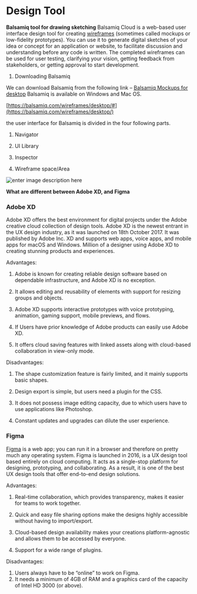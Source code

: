 

  # Design Tool
  **Balsamiq tool for drawing sketching**
  Balsamiq Cloud is a web-based user interface design tool for creating [wireframes](https://balsamiq.com/learn/articles/what-are-wireframes/) (sometimes called mockups or low-fidelity prototypes). You can use it to generate digital sketches of your idea or concept for an application or website, to facilitate discussion and understanding before any code is written. The completed wireframes can be used for user testing, clarifying your vision, getting feedback from stakeholders, or getting approval to start development.
1.  Downloading Balsamiq
    

We can download Balsamiq from the following link – [Balsamiq Mockups for desktop](https://balsamiq.com/download/) Balsamiq is available on Windows and Mac OS.

[https://balsamiq.com/wireframes/desktop/#](https://balsamiq.com/wireframes/desktop/)

the user interface for Balsamiq is divided in the four following parts.

1.  Navigator
    
2.  UI Library
    
3.  Inspector
    
4.  Wireframe space/Area

![enter image description here](https://o.remove.bg/downloads/6bb99304-e7b0-4589-8ae5-8e03a5146a09/Screenshot_2023-03-11_222123-removebg-preview.png)

**What are different between Adobe XD, and Figma**
### Adobe XD

Adobe XD offers the best environment for digital projects under the Adobe creative cloud collection of design tools. Adobe XD is the newest entrant in the UX design industry, as it was launched on 18th October 2017. It was published by Adobe Inc. XD and supports web apps, voice apps, and mobile apps for macOS and Windows. Million of a designer using Adobe XD to creating stunning products and experiences.
  

Advantages:

1.  Adobe is known for creating reliable design software based on dependable infrastructure, and Adobe XD is no exception.
    
2.  It allows editing and reusability of elements with support for resizing groups and objects.
    
3.  Adobe XD supports interactive prototypes with voice prototyping, animation, gaming support, mobile previews, and flows.
    
4.  If Users have prior knowledge of Adobe products can easily use Adobe XD.
    
5.  It offers cloud saving features with linked assets along with cloud-based collaboration in view-only mode.
    

  

Disadvantages:

1.  The shape customization feature is fairly limited, and it mainly supports basic shapes.
    
2.  Design export is simple, but users need a plugin for the CSS.
    
3.  It does not possess image editing capacity, due to which users have to use applications like Photoshop.
    
4.  Constant updates and upgrades can dilute the user experience.

  ### Figma   
  
[Figma](https://www.figma.com/) is a web app; you can run it in a browser and therefore on pretty much any operating system. Figma is launched in 2016, is a UX design tool based entirely on cloud computing. It acts as a single-stop platform for designing, prototyping, and collaborating. As a result, it is one of the best UX design tools that offer end-to-end design solutions.

Advantages:

1.  Real-time collaboration, which provides transparency, makes it easier for teams to work together.
    
2.  Quick and easy file sharing options make the designs highly accessible without having to import/export.
    
3.  Cloud-based design availability makes your creations platform-agnostic and allows them to be accessed by everyone.
    
4.  Support for a wide range of plugins.
    

Disadvantages:

1.  Users always have to be “online” to work on Figma.
2. It needs a minimum of 4GB of RAM and a graphics card of the capacity of Intel HD 3000 (or above).